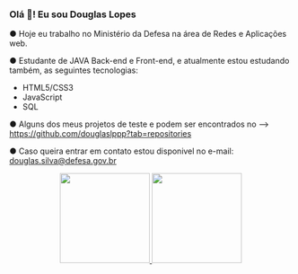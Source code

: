### Olá 👋! Eu sou Douglas Lopes

● Hoje eu trabalho no Ministério da Defesa na área de Redes e Aplicações web.

● Estudante de JAVA Back-end e Front-end, e atualmente estou estudando também, as seguintes tecnologias:

- HTML5/CSS3
- JavaScript 
- SQL

● Alguns dos meus projetos de teste e podem ser encontrados no -->  https://github.com/douglaslppp?tab=repositories

● Caso queira entrar em contato estou disponivel no e-mail: douglas.silva@defesa.gov.br

<div align="center">
  <a href="https://github.com/douglaslppp">
  <img height="160em" src="https://github-readme-stats.vercel.app/api?username=douglaslppp&show_icons=true&theme=github_dark&include_all_commits=true&count_private=true"/>
  <img height="160em" src="https://github-readme-stats.vercel.app/api/top-langs/?username=douglaslppp&layout=compact&langs_count=7&theme=github_dark"/>
</div>
